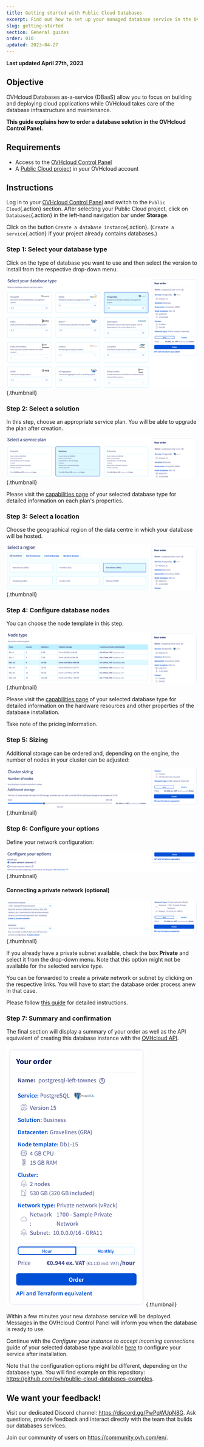 ```yaml
---
title: Getting started with Public Cloud Databases
excerpt: Find out how to set up your managed database service in the OVHcloud Control Panel
slug: getting-started
section: General guides
order: 010
updated: 2023-04-27
---
```


**Last updated April 27th, 2023**

## Objective

OVHcloud Databases as-a-service (DBaaS) allow you to focus on building and deploying cloud applications while OVHcloud takes care of the database infrastructure and maintenance.

**This guide explains how to order a database solution in the OVHcloud Control Panel.**

## Requirements

- Access to the [OVHcloud Control Panel](https://ca.ovh.com/auth/?action=gotomanager&from=https://www.ovh.com/ca/en/&ovhSubsidiary=ca)
- A [Public Cloud project](https://www.ovhcloud.com/en-ca/public-cloud/) in your OVHcloud account

## Instructions

Log in to your [OVHcloud Control Panel](https://ca.ovh.com/auth/?action=gotomanager&from=https://www.ovh.com/ca/en/&ovhSubsidiary=ca) and switch to the `Public Cloud`{.action} section. After selecting your Public Cloud project, click on `Databases`{.action} in the left-hand navigation bar under **Storage**.

Click on the button `Create a database instance`{.action}. (`Create a service`{.action} if your project already contains databases.)

### Step 1: Select your database type

Click on the type of database you want to use and then select the version to install from the respective drop-down menu.

![Choose database](images/databases_01_order_control_panel-20230414145850.png){.thumbnail}

### Step 2: Select a solution

In this step, choose an appropriate service plan. You will be able to upgrade the plan after creation.

![Choose plan](images/databases_01_order_control_panel-20230414150215.png){.thumbnail}

Please visit the [capabilities page](https://docs.ovh.com/ca/en/publiccloud/databases/) of your selected database type for detailed information on each plan's properties.

### Step 3: Select a location

Choose the geographical region of the data centre in which your database will be hosted.

![Choose region](images/databases_01_order_control_panel-20230414150326.png){.thumbnail}

### Step 4: Configure database nodes

You can choose the node template in this step.

![Order nodes](images/databases_01_order_control_panel-20230414150805.png){.thumbnail}

Please visit the [capabilities page](https://docs.ovh.com/ca/en/publiccloud/databases/) of your selected database type for detailed information on the hardware resources and other properties of the database installation.

Take note of the pricing information.

### Step 5: Sizing

Additional storage can be ordered and, depending on the engine, the number of nodes in your cluster can be adjusted:

![Sizing](images/databases_01_order_control_panel-20230414151211.png){.thumbnail}

### Step 6: Configure your options

Define your network configuration:

![Configure options](images/databases_01_order_control_panel-20230414151536.png){.thumbnail}

#### Connecting a private network (optional)

![Attach network](images/databases_01_order_control_panel-20230414152851.png){.thumbnail}

If you already have a private subnet available, check the box **Private** and select it from the drop-down menu. Note that this option might not be available for the selected service type.

You can be forwarded to create a private network or subnet by clicking on the respective links. You will have to start the database order process anew in that case.

Please follow [this guide](https://docs.ovh.com/ca/en/public-cloud/public-cloud-vrack/) for detailed instructions.

### Step 7: Summary and confirmation

The final section will display a summary of your order as well as the API equivalent of creating this database instance with the [OVHcloud API](https://docs.ovh.com/ca/en/api/first-steps-with-ovh-api/).

![Confirm order](images/databases_01_order_control_panel-20230414153010.png){.thumbnail}

Within a few minutes your new database service will be deployed. Messages in the OVHcloud Control Panel will inform you when the database is ready to use.

Continue with the *Configure your instance to accept incoming connections* guide of your selected database type available [here](https://docs.ovh.com/ca/en/publiccloud/databases/) to configure your service after installation.

Note that the configuration options might be different, depending on the database type. You will find example on this repository: <https://github.com/ovh/public-cloud-databases-examples>.

## We want your feedback!

Visit our dedicated Discord channel: <https://discord.gg/PwPqWUpN8G>. Ask questions, provide feedback and interact directly with the team that builds our databases services.

Join our community of users on <https://community.ovh.com/en/>.
